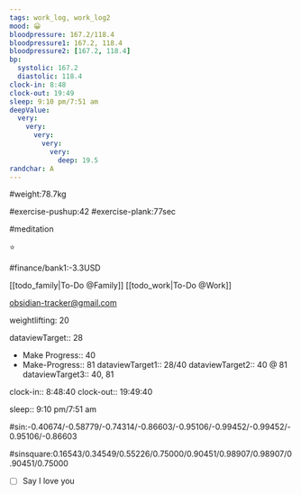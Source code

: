 ```yaml
---
tags: work_log, work_log2
mood: 😀
bloodpressure: 167.2/118.4
bloodpressure1: 167.2, 118.4
bloodpressure2: [167.2, 118.4]
bp:
  systolic: 167.2
  diastolic: 118.4
clock-in: 8:48
clock-out: 19:49
sleep: 9:10 pm/7:51 am
deepValue:
  very:
    very:
      very:
        very:
          very:
            deep: 19.5
randchar: A
---
```


#weight:78.7kg

#exercise-pushup:42
#exercise-plank:77sec

#meditation

⭐

#finance/bank1:-3.3USD

[[todo_family|To-Do @Family]]
[[todo_work|To-Do @Work]]

obsidian-tracker@gmail.com

weightlifting: 20

dataviewTarget:: 28

- Make Progress:: 40
- Make-Progress:: 81
  dataviewTarget1:: 28/40
  dataviewTarget2:: 40 @ 81
  dataviewTarget3:: 40, 81

clock-in:: 8:48:40
clock-out:: 19:49:40

sleep:: 9:10 pm/7:51 am

#sin:-0.40674/-0.58779/-0.74314/-0.86603/-0.95106/-0.99452/-0.99452/-0.95106/-0.86603

#sinsquare:0.16543/0.34549/0.55226/0.75000/0.90451/0.98907/0.98907/0.90451/0.75000

- [ ] Say I love you
